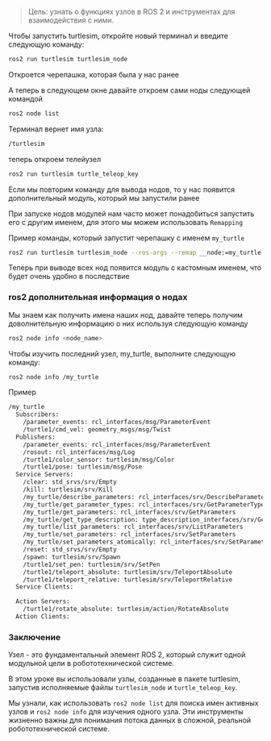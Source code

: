 
> Цель: узнать о функциях узлов в ROS 2 и инструментах для взаимодействия с ними.


Чтобы запустить turtlesim, откройте новый терминал и введите следующую команду:
```bash
ros2 run turtlesim turtlesim_node
```

Откроется черепашка, которая была у нас ранее 

А теперь в следующем окне давайте откроем сами ноды следующей командой

```bash
ros2 node list
```

Терминал вернет имя узла:
```bash
/turtlesim
```

теперь откроем телейузел 
```bash
ros2 run turtlesim turtle_teleop_key
```

Если мы повторим команду для вывода нодов, то у нас появится дополнительный модуль, который мы запустили ранее

При запуске нодов модулей нам часто может понадобиться запустить его с другим именем, для этого мы можем использовать `Remapping`

Пример команды, который запустит черепашку с именем `my_turtle`
```bash
ros2 run turtlesim turtlesim_node --ros-args --remap __node:=my_turtle
```

Теперь при выводе всех нод появится модуль с кастомным именем, что будет очень удобно в последствие 

### ros2 дополнительная информация о нодах
Мы знаем как получить имена наших нод, давайте теперь получим доволнительную информацию о них используя следующую команду 
```bash
ros2 node info <node_name>
```

Чтобы изучить последний узел, my_turtle, выполните следующую команду:
```bash
ros2 node info /my_turtle
```

Пример
```bash
/my_turtle
  Subscribers:
    /parameter_events: rcl_interfaces/msg/ParameterEvent
    /turtle1/cmd_vel: geometry_msgs/msg/Twist
  Publishers:
    /parameter_events: rcl_interfaces/msg/ParameterEvent
    /rosout: rcl_interfaces/msg/Log
    /turtle1/color_sensor: turtlesim/msg/Color
    /turtle1/pose: turtlesim/msg/Pose
  Service Servers:
    /clear: std_srvs/srv/Empty
    /kill: turtlesim/srv/Kill
    /my_turtle/describe_parameters: rcl_interfaces/srv/DescribeParameters
    /my_turtle/get_parameter_types: rcl_interfaces/srv/GetParameterTypes
    /my_turtle/get_parameters: rcl_interfaces/srv/GetParameters
    /my_turtle/get_type_description: type_description_interfaces/srv/GetTypeDescription
    /my_turtle/list_parameters: rcl_interfaces/srv/ListParameters
    /my_turtle/set_parameters: rcl_interfaces/srv/SetParameters
    /my_turtle/set_parameters_atomically: rcl_interfaces/srv/SetParametersAtomically
    /reset: std_srvs/srv/Empty
    /spawn: turtlesim/srv/Spawn
    /turtle1/set_pen: turtlesim/srv/SetPen
    /turtle1/teleport_absolute: turtlesim/srv/TeleportAbsolute
    /turtle1/teleport_relative: turtlesim/srv/TeleportRelative
  Service Clients:

  Action Servers:
    /turtle1/rotate_absolute: turtlesim/action/RotateAbsolute
  Action Clients:
```

### Заключение
Узел - это фундаментальный элемент ROS 2, который служит одной модульной цели в робототехнической системе.

В этом уроке вы использовали узлы, созданные в пакете turtlesim, запустив исполняемые файлы `turtlesim_node` и `turtle_teleop_key`.

Мы узнали, как использовать `ros2 node list` для поиска имен активных узлов и `ros2 node info` для изучения одного узла. Эти инструменты жизненно важны для понимания потока данных в сложной, реальной робототехнической системе.
